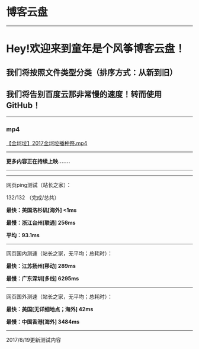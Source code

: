 ﻿# 博客云盘
-------------------------
# Hey!欢迎来到童年是个风筝博客云盘！
## 我们将按照文件类型分类（排序方式：从新到旧）
## 我们将告别百度云那非常慢的速度！转而使用GitHub！
--------------------------

### mp4

[【金坷垃】2017金坷垃播种祭.mp4](https://github.com/sctop/WebSideFile/raw/master/sctop.github.io/%E3%80%90%E9%87%91%E5%9D%B7%E5%9E%83%E3%80%912017%E9%87%91%E5%9D%B7%E5%9E%83%E6%92%AD%E7%A7%8D%E7%A5%AD.mp4)

-----------------------------

**更多内容正在持续上映.......**

-----------------------------

-----------------------------

网页ping测试（站长之家）：

132/132 （完成/总共）

**最快：美国洛杉矶[海外] <1ms**

**最慢：浙江台州[联通] 256ms**

**平均：93.1ms**

-----------------------------

网页国内测速（站长之家，无平均；总耗时）：

**最快：江苏扬州[移动] 289ms**

**最慢：广东深圳[多线] 6295ms**

------------------------------

网页国外测速（站长之家，无平均；总耗时）：

**最快：美国[无详细地点；海外] 42ms**

**最慢：中国香港[海外] 3484ms**

------------------------------

2017/8/19更新测试内容

